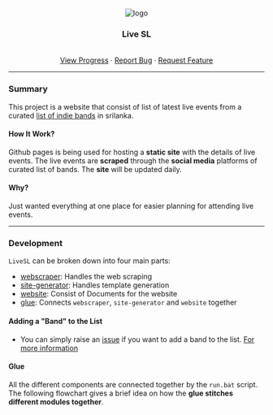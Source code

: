 <!-- PROJECT LOGO -->
<br />
<p style="text-align: center" align="center">
  <a href="https://github.com/opensrilanka/livesl">
  </a>
  <img src=".images/logo.png" alt="logo"> 
  <h3 align="center">Live SL</h3>
  <p align="center">
    <br />
    <a href="https://github.com/opensrilanka/livesl/projects">View Progress</a>
    ·
    <a href="https://github.com/opensrilanka/livesl/issues">Report Bug</a>
    ·
    <a href="https://github.com/opensrilanka/livesl/issues">Request Feature</a>
  </p>
</p>

---

### Summary

This project is a website that consist of list of latest live events from a curated [list of indie bands](bands.md) in srilanka.  

#### How It Work?

Github pages is being used for hosting a **static site** with the details of live events. The live events are **scraped** through the **social media** platforms of curated list of bands. The **site** will be updated daily. 

<TODO explain the other parts later>

#### Why?

Just wanted everything at one place for easier planning for attending live events. 

---

### Development

`LiveSL` can be broken down into four main parts:

- [webscraper](scraper/README.md): Handles the web scraping
- [site-generator](sitegen/README.md): Handles template generation
- [website](): Consist of Documents for the website
- [glue](README.md#glue): Connects `webscraper`, `site-generator` and `website` together

<TODO add website branch here>

#### Adding a "Band" to the List

- You can simply raise an [issue]() if you want to add a band to the list. [For more information](scraper/README.md#band-list)
<TODO make a template for adding a certain band>

#### Glue

All the different components are connected together by the `run.bat` script. The following flowchart gives a brief idea on how the **glue stitches different modules together**.